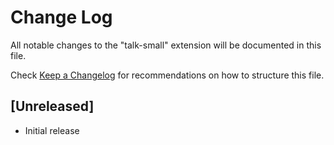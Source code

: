# Change Log

All notable changes to the "talk-small" extension will be documented in this file.

Check [Keep a Changelog](http://keepachangelog.com/) for recommendations on how to structure this file.

## [Unreleased]

- Initial release